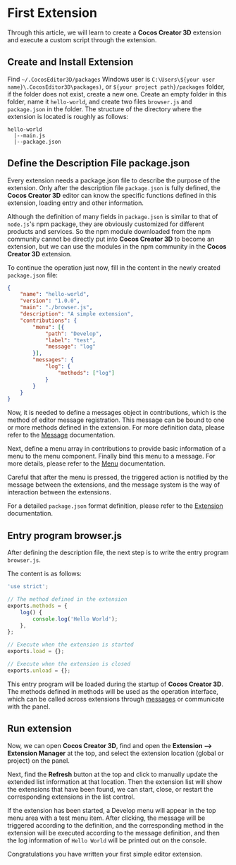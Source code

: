 # First Extension

Through this article, we will learn to create a **Cocos Creator 3D** extension and execute a custom script through the extension.

## Create and Install Extension

Find `~/.CocosEditor3D/packages` Windows user is `C:\Users\${your user name}\.CocosEditor3D\packages)`, or `${your project path}/packages` folder, if the folder does not exist, create a new one.
Create an empty folder in this folder, name it `hello-world`, and create two files `browser.js` and `package.json` in the folder.
The structure of the directory where the extension is located is roughly as follows:

```
hello-world
  |--main.js
  |--package.json
```

## Define the Description File package.json

Every extension needs a package.json file to describe the purpose of the extension. Only after the description file `package.json` is fully defined, the **Cocos Creator 3D** editor can know the specific functions defined in this extension, loading entry and other information.

Although the definition of many fields in `package.json` is similar to that of `node.js`'s npm package, they are obviously customized for different products and services. So the npm module downloaded from the npm community cannot be directly put into **Cocos Creator 3D** to become an extension, but we can use the modules in the npm community in the **Cocos Creator 3D** extension.

To continue the operation just now, fill in the content in the newly created `package.json` file:

```json
{
    "name": "hello-world",
    "version": "1.0.0",
    "main": "./browser.js",
    "description": "A simple extension",
    "contributions": {
        "menu": [{
            "path": "Develop",
            "label": "test",
            "message": "log"
        }],
        "messages": {
            "log": {
                "methods": ["log"]
            }
        }
    }
}
```

Now, it is needed to define a messages object in contributions, which is the method of editor message registration. This message can be bound to one or more methods defined in the extension.
For more definition data, please refer to the [Message](contributions-messages.md) documentation.

Next, define a menu array in contributions to provide basic information of a menu to the menu component. Finally bind this menu to a message. For more details, please refer to the [Menu](./contributions-menu.md) documentation.

Careful that after the menu is pressed, the triggered action is notified by the message between the extensions, and the message system is the way of interaction between the extensions.

For a detailed `package.json` format definition, please refer to the [Extension](./define.md) documentation.

## Entry program browser.js

After defining the description file, the next step is to write the entry program `browser.js`.

The content is as follows:

```javascript
'use strict';

// The method defined in the extension
exports.methods = {
    log() {
        console.log('Hello World');
    },
};

// Execute when the extension is started
exports.load = {};

// Execute when the extension is closed
exports.unload = {};
```

This entry program will be loaded during the startup of **Cocos Creator 3D**. The methods defined in methods will be used as the operation interface, which can be called across extensions through [messages](messages.md) or communicate with the panel.

## Run extension

Now, we can open **Cocos Creator 3D**, find and open the **Extension --> Extension Manager** at the top, and select the extension location (global or project) on the panel.

Next, find the **Refresh** button at the top and click to manually update the extended list information at that location. Then the extension list will show the extensions that have been found, we can start, close, or restart the corresponding extensions in the list control.

If the extension has been started, a Develop menu will appear in the top menu area with a test menu item. After clicking, the message will be triggered according to the definition, and the corresponding method in the extension will be executed according to the message definition, and then the log information of `Hello World` will be printed out on the console.

Congratulations you have written your first simple editor extension.